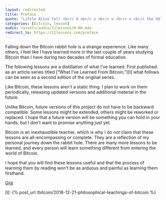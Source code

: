 ```yaml
---
layout: redirected
title: Preface
quote: "Little Alice fell <br/> d <br/> o <br/> w <br/> n <br/> the hOle, <br/> bumped her head <br/> and bruised her soul."
categories: [bitcoin, lesson]
audio: /assets/audio/21lessons/0-00.m4a
redirect_to: https://21lessons.com/preface
---
```


Falling down the Bitcoin rabbit hole is a strange experience. Like many others,
I feel like I have learned more in the last couple of years studying Bitcoin
than I have during two decades of formal education.

The following lessons are a distillation of what I’ve learned. First published
as an article series titled [“What I’ve Learned From Bitcoin,”][I] what follows
can be seen as a second edition of the original series.

Like Bitcoin, these lessons aren't a static thing. I plan to work on them
periodically, releasing updated versions and additional material in the future.

Unlike Bitcoin, future versions of this project do not have to be backward
compatible. Some lessons might be extended, others might be reworked or
replaced. I hope that a future version will be something you can hold in your
hands, but I don’t want to promise anything just yet.

Bitcoin is an inexhaustible teacher, which is why I do not claim that these
lessons are all-encompassing or complete. They are a reflection of my personal
journey down the rabbit hole. There are many more lessons to be learned, and
every person will learn something different from entering the world of Bitcoin.

I hope that you will find these lessons useful and that the process of learning
them by reading won’t be as arduous and painful as learning them firsthand.

[Gigi][dergigi]

<!-- Internal -->
[I]: {% post_url /bitcoin/2018-12-21-philosophical-teachings-of-bitcoin %}

<!-- Twitter -->
[dergigi]: https://twitter.com/dergigi

<!-- Wikipedia -->
[alice]: https://en.wikipedia.org/wiki/Alice%27s_Adventures_in_Wonderland
[carroll]: https://en.wikipedia.org/wiki/Lewis_Carroll
